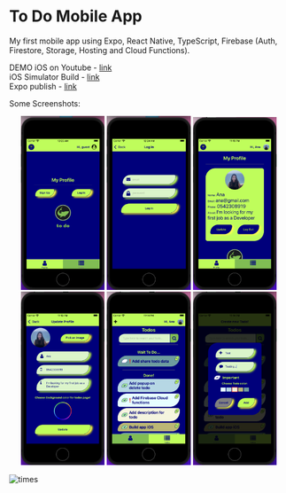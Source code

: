 # To Do Mobile App 
My first mobile app using Expo, React Native, TypeScript, Firebase (Auth, Firestore, Storage, Hosting and Cloud Functions).  


DEMO iOS on Youtube - <a href="https://www.youtube.com/watch?v=XzioT_V3TTQ&ab_channel=AnaLevit">link</a>   
iOS Simulator Build - <a href="https://1drv.ms/u/s!AihaESy1H1s1gdwnCmJkcko3Cp19lg?e=RUJCPY">link</a>  
Expo publish - <a href="https://expo.dev/@anaalamed/todo">link</a>



Some Screenshots:  
<p align="center">
    <img alt="start" src="assets/images/start.png" width="30%">
      <img alt="login" src="assets/images/login.png" width="30%">
      <img alt="profile" src="assets/images/profile.png" width="30%">
      <img alt="updateProfile" src="assets/images/updateProfile.png" width="30%">
      <img alt="todos" src="assets/images/todos.png" width="30%">
      <img alt="addTodo" src="assets/images/addTodo.png" width="30%">
</p>

<img alt='times' src="https://firebasestorage.googleapis.com/v0/b/anaalamed-todo-mobile.appspot.com/o/times.png?alt=media&token=63d04594-20a1-45bc-b985-37043bb7a522" />

